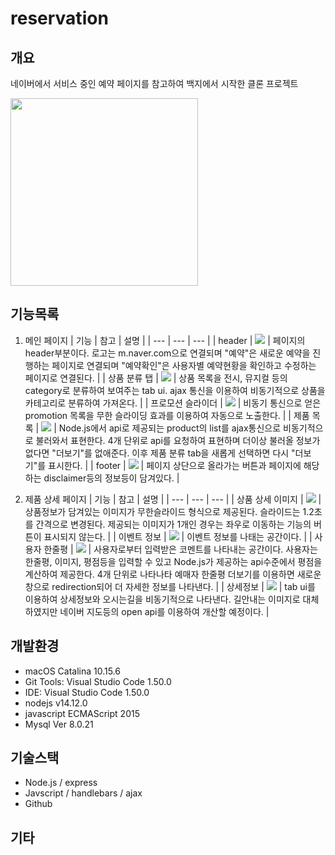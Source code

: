 # reservation

## 개요
네이버에서 서비스 중인 예약 페이지를 참고하여 백지에서 시작한 클론 프로젝트

<img src="https://user-images.githubusercontent.com/44011462/94556497-21c86d80-0298-11eb-88ae-685ac13fdda7.gif" width=300px>

## 기능목록

1. 메인 페이지
    | 기능 | 참고 | 설명 | 
    | --- | --- | --- |
    | header | <img src="https://user-images.githubusercontent.com/44011462/95681262-c2fcdf80-0c19-11eb-92c0-7f7e6360ae59.png">   | 페이지의 header부분이다. 로고는 m.naver.com으로 연결되며 "예약"은 새로운 예약을 진행하는 페이지로 연결되며 "예약확인"은 사용자별 예약현황을 확인하고 수정하는 페이지로 연결된다. |
    | 상품 분류 탭 | <img src="https://user-images.githubusercontent.com/44011462/95675866-3f30fc00-0bf5-11eb-9e23-28fb4500c30a.gif">   | 상품 목록을 전시, 뮤지컬 등의 category로 분류하여 보여주는 tab ui. ajax 통신을 이용하여 비동기적으로 상품을 카테고리로 분류하여 가져온다.  |
    | 프로모션 슬라이더 | <img src="https://user-images.githubusercontent.com/44011462/95675481-95e90680-0bf2-11eb-831b-d3e907821bfc.gif"> | 비동기 통신으로 얻은 promotion 목록을 무한 슬라이딩 효과를 이용하여 자동으로 노출한다.  |
    | 제품 목록 | <img src="https://user-images.githubusercontent.com/44011462/95680232-191a5480-0c13-11eb-950d-366bde388920.gif"> | Node.js에서 api로 제공되는 product의 list를 ajax통신으로 비동기적으로 불러와서 표현한다. 4개 단위로 api를 요청하여 표현하며 더이상 불러올 정보가 없다면 "더보기"를 없애준다. 이후 제품 분류 tab을 새롭게 선택하면 다시 "더보기"를 표시한다.  |
    | footer | <img src="https://user-images.githubusercontent.com/44011462/95680723-9f846580-0c16-11eb-83e4-fb7eff87428b.png"> | 페이지 상단으로 올라가는 버튼과 페이지에 해당하는 disclaimer등의 정보등이 담겨있다. |

2. 제품 상세 페이지
    | 기능 | 참고 | 설명 | 
    | --- | --- | --- |
    | 상품 상세 이미지 | <img src="https://user-images.githubusercontent.com/44011462/95680565-9777f600-0c15-11eb-90cc-61a82a42c3b2.png">   | 상품정보가 담겨있는 이미지가 무한슬라이드 형식으로 제공된다. 슬라이드는 1.2초를 간격으로 변경된다. 제공되는 이미지가 1개인 경우는 좌우로 이동하는 기능의 버튼이 표시되지 않는다. |
    | 이벤트 정보 | <img src="https://user-images.githubusercontent.com/44011462/95680619-ec1b7100-0c15-11eb-9cc9-6e651945deeb.png">   | 이벤트 정보를 나태는 공간이다.  |
    | 사용자 한줄평 | <img src="https://user-images.githubusercontent.com/44011462/95680632-048b8b80-0c16-11eb-9614-9eea61606d2b.png">   | 사용자로부터 입력받은 코멘트를 나타내는 공간이다. 사용자는 한줄평, 이미지, 평점등을 입력할 수 있고 Node.js가 제공하는 api수준에서 평점을 계산하여 제공한다. 4개 단위로 나타나타 예매자 한줄평 더보기를 이용하면 새로운 창으로 redirection되어 더 자세한 정보를 나타낸다. |
    | 상세정보 | <img src="https://user-images.githubusercontent.com/44011462/95680685-64823200-0c16-11eb-9678-f0d30b7bbdbc.png">   | tab ui를 이용하여 상세정보와 오시는길을 비동기적으로 나타낸다. 길안내는 이미지로 대체하였지만 네이버 지도등의 open api를 이용하여 개산할 예정이다. |


## 개발환경
- macOS Catalina 10.15.6
- Git Tools: Visual Studio Code 1.50.0
- IDE: Visual Studio Code 1.50.0
- nodejs v14.12.0
- javascript ECMAScript 2015
- Mysql Ver 8.0.21 

## 기술스택
- Node.js / express
- Javscript / handlebars / ajax
- Github

## 기타
